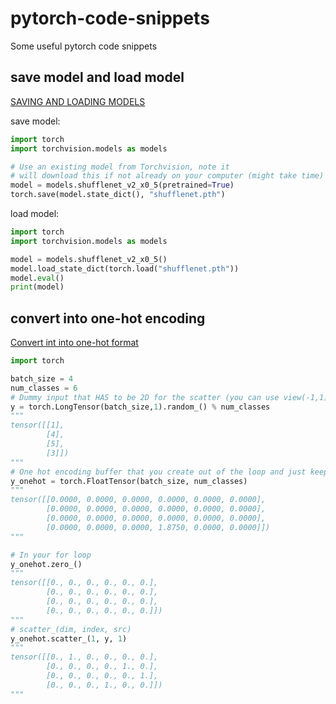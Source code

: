 # pytorch-code-snippets
Some useful pytorch code snippets

## save model and load model
[SAVING AND LOADING MODELS](https://pytorch.org/tutorials/beginner/saving_loading_models.html)

save model: 
```python
import torch
import torchvision.models as models

# Use an existing model from Torchvision, note it 
# will download this if not already on your computer (might take time)
model = models.shufflenet_v2_x0_5(pretrained=True)
torch.save(model.state_dict(), "shufflenet.pth")
```

load model:
```py
import torch
import torchvision.models as models

model = models.shufflenet_v2_x0_5()
model.load_state_dict(torch.load("shufflenet.pth"))
model.eval()
print(model)
```

## convert into one-hot encoding
[Convert int into one-hot format](https://discuss.pytorch.org/t/convert-int-into-one-hot-format/507/4)
```py
import torch

batch_size = 4
num_classes = 6
# Dummy input that HAS to be 2D for the scatter (you can use view(-1,1) if needed)
y = torch.LongTensor(batch_size,1).random_() % num_classes
"""
tensor([[1],
        [4],
        [5],
        [3]])
"""
# One hot encoding buffer that you create out of the loop and just keep reusing
y_onehot = torch.FloatTensor(batch_size, num_classes)
"""
tensor([[0.0000, 0.0000, 0.0000, 0.0000, 0.0000, 0.0000],
        [0.0000, 0.0000, 0.0000, 0.0000, 0.0000, 0.0000],
        [0.0000, 0.0000, 0.0000, 0.0000, 0.0000, 0.0000],
        [0.0000, 0.0000, 0.0000, 1.8750, 0.0000, 0.0000]])
"""

# In your for loop
y_onehot.zero_()
"""
tensor([[0., 0., 0., 0., 0., 0.],
        [0., 0., 0., 0., 0., 0.],
        [0., 0., 0., 0., 0., 0.],
        [0., 0., 0., 0., 0., 0.]])
"""
# scatter_(dim, index, src)
y_onehot.scatter_(1, y, 1)
"""
tensor([[0., 1., 0., 0., 0., 0.],
        [0., 0., 0., 0., 1., 0.],
        [0., 0., 0., 0., 0., 1.],
        [0., 0., 0., 1., 0., 0.]])
"""
```
